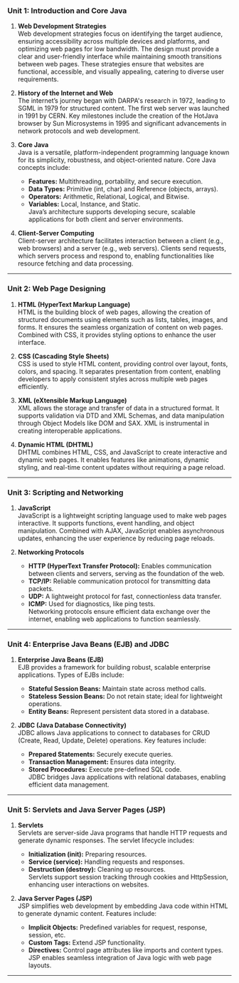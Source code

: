 ### **Unit 1: Introduction and Core Java**

1. **Web Development Strategies**  
   Web development strategies focus on identifying the target audience, ensuring accessibility across multiple devices and platforms, and optimizing web pages for low bandwidth. The design must provide a clear and user-friendly interface while maintaining smooth transitions between web pages. These strategies ensure that websites are functional, accessible, and visually appealing, catering to diverse user requirements.

2. **History of the Internet and Web**  
   The internet’s journey began with DARPA's research in 1972, leading to SGML in 1979 for structured content. The first web server was launched in 1991 by CERN. Key milestones include the creation of the HotJava browser by Sun Microsystems in 1995 and significant advancements in network protocols and web development.

3. **Core Java**  
   Java is a versatile, platform-independent programming language known for its simplicity, robustness, and object-oriented nature. Core Java concepts include:  
   - **Features:** Multithreading, portability, and secure execution.  
   - **Data Types:** Primitive (int, char) and Reference (objects, arrays).  
   - **Operators:** Arithmetic, Relational, Logical, and Bitwise.  
   - **Variables:** Local, Instance, and Static.  
   Java’s architecture supports developing secure, scalable applications for both client and server environments.

4. **Client-Server Computing**  
   Client-server architecture facilitates interaction between a client (e.g., web browsers) and a server (e.g., web servers). Clients send requests, which servers process and respond to, enabling functionalities like resource fetching and data processing.

---

### **Unit 2: Web Page Designing**

1. **HTML (HyperText Markup Language)**  
   HTML is the building block of web pages, allowing the creation of structured documents using elements such as lists, tables, images, and forms. It ensures the seamless organization of content on web pages. Combined with CSS, it provides styling options to enhance the user interface.

2. **CSS (Cascading Style Sheets)**  
   CSS is used to style HTML content, providing control over layout, fonts, colors, and spacing. It separates presentation from content, enabling developers to apply consistent styles across multiple web pages efficiently.

3. **XML (eXtensible Markup Language)**  
   XML allows the storage and transfer of data in a structured format. It supports validation via DTD and XML Schemas, and data manipulation through Object Models like DOM and SAX. XML is instrumental in creating interoperable applications.

4. **Dynamic HTML (DHTML)**  
   DHTML combines HTML, CSS, and JavaScript to create interactive and dynamic web pages. It enables features like animations, dynamic styling, and real-time content updates without requiring a page reload.

---

### **Unit 3: Scripting and Networking**

1. **JavaScript**  
   JavaScript is a lightweight scripting language used to make web pages interactive. It supports functions, event handling, and object manipulation. Combined with AJAX, JavaScript enables asynchronous updates, enhancing the user experience by reducing page reloads.

2. **Networking Protocols**  
   - **HTTP (HyperText Transfer Protocol):** Enables communication between clients and servers, serving as the foundation of the web.  
   - **TCP/IP:** Reliable communication protocol for transmitting data packets.  
   - **UDP:** A lightweight protocol for fast, connectionless data transfer.  
   - **ICMP:** Used for diagnostics, like ping tests.  
   Networking protocols ensure efficient data exchange over the internet, enabling web applications to function seamlessly.

---

### **Unit 4: Enterprise Java Beans (EJB) and JDBC**

1. **Enterprise Java Beans (EJB)**  
   EJB provides a framework for building robust, scalable enterprise applications. Types of EJBs include:  
   - **Stateful Session Beans:** Maintain state across method calls.  
   - **Stateless Session Beans:** Do not retain state; ideal for lightweight operations.  
   - **Entity Beans:** Represent persistent data stored in a database.

2. **JDBC (Java Database Connectivity)**  
   JDBC allows Java applications to connect to databases for CRUD (Create, Read, Update, Delete) operations. Key features include:  
   - **Prepared Statements:** Securely execute queries.  
   - **Transaction Management:** Ensures data integrity.  
   - **Stored Procedures:** Execute pre-defined SQL code.  
   JDBC bridges Java applications with relational databases, enabling efficient data management.

---

### **Unit 5: Servlets and Java Server Pages (JSP)**

1. **Servlets**  
   Servlets are server-side Java programs that handle HTTP requests and generate dynamic responses. The servlet lifecycle includes:  
   - **Initialization (init):** Preparing resources.  
   - **Service (service):** Handling requests and responses.  
   - **Destruction (destroy):** Cleaning up resources.  
   Servlets support session tracking through cookies and HttpSession, enhancing user interactions on websites.

2. **Java Server Pages (JSP)**  
   JSP simplifies web development by embedding Java code within HTML to generate dynamic content. Features include:  
   - **Implicit Objects:** Predefined variables for request, response, session, etc.  
   - **Custom Tags:** Extend JSP functionality.  
   - **Directives:** Control page attributes like imports and content types.  
   JSP enables seamless integration of Java logic with web page layouts.

---
